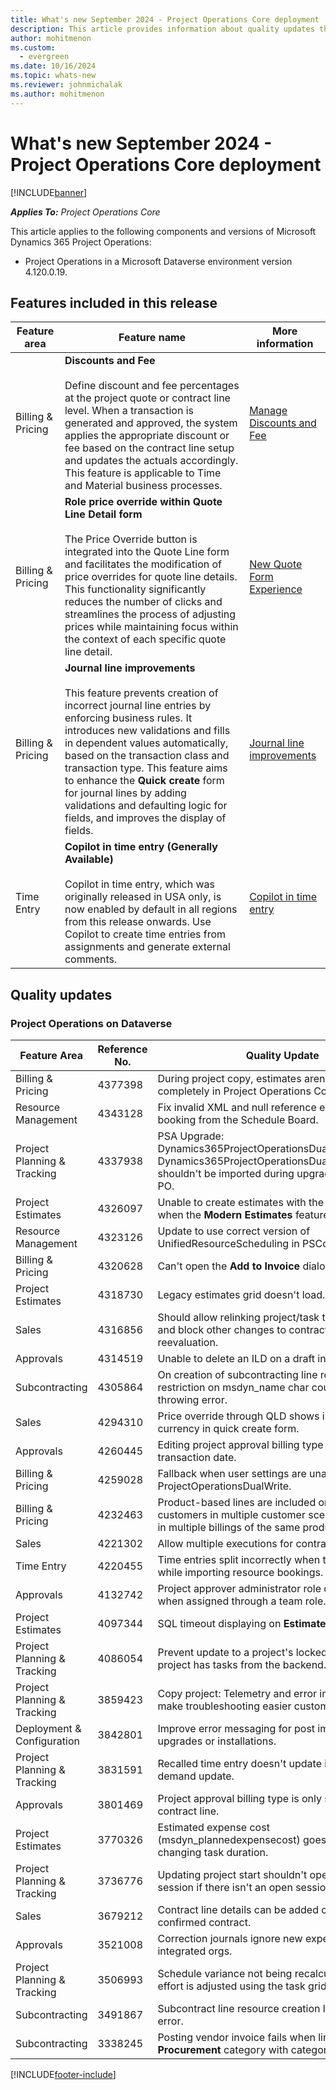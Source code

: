 ```yaml
---
title: What's new September 2024 - Project Operations Core deployment
description: This article provides information about quality updates that are available in the Sept 2024 release of Microsoft Dynamics 365 Project Operations Core deployment.
author: mohitmenon
ms.custom:
  - evergreen
ms.date: 10/16/2024
ms.topic: whats-new
ms.reviewer: johnmichalak
ms.author: mohitmenon
---
```


# What's new September 2024 - Project Operations Core deployment

[!INCLUDE[banner](../../includes/banner.md)]

_**Applies To:** Project Operations Core_

This article applies to the following components and versions of Microsoft Dynamics 365 Project Operations:

- Project Operations in a Microsoft Dataverse environment version 4.120.0.19.

## Features included in this release

| **Feature area** | **Feature name** | **More information** |
| --- | --- | --- |
| Billing & Pricing |**Discounts and Fee** <br><br> Define discount and fee percentages at the project quote or contract line level. When a transaction is generated and approved, the system applies the appropriate discount or fee based on the contract line setup and updates the actuals accordingly. This feature is applicable to Time and Material business processes.| [Manage Discounts and Fee](../../pricing-costing/manage-discount-fee-calculations.md)|
| Billing & Pricing |**Role price override within Quote Line Detail form** <br><br> The Price Override button is integrated into the Quote Line form and facilitates the modification of price overrides for quote line details. This functionality significantly reduces the number of clicks and streamlines the process of adjusting prices while maintaining focus within the context of each specific quote line detail.| [New Quote Form Experience](../../sales/quotes-new-form.md)|
| Billing & Pricing |**Journal line improvements** <br><br> This feature prevents creation of incorrect journal line entries by enforcing business rules. It introduces new validations and fills in dependent values automatically, based on the transaction class and transaction type. This feature aims to enhance the **Quick create** form for journal lines by adding validations and defaulting logic for fields, and improves the display of fields.| [Journal line improvements](../../actuals/journal-line-improvements.md)|
| Time Entry |**Copilot in time entry (Generally Available)** <br><br> Copilot in time entry, which was originally released in USA only, is now enabled by default in all regions from this release onwards. Use Copilot to create time entries from assignments and generate external comments.|[Copilot in time entry](../../time/copilot-in-time-entry.md) |


## Quality updates

### Project Operations on Dataverse

| **Feature Area** | **Reference No.** | **Quality Update** |
| --- | --- | --- |
|Billing & Pricing|	4377398|	During project copy, estimates aren't getting copied completely in Project Operations Core org.|
|Resource Management|	4343128|	Fix invalid XML and null reference errors when booking from the Schedule Board.|
|Project Planning & Tracking|	4337938|	PSA Upgrade: Dynamics365ProjectOperationsDualWrite and Dynamics365ProjectOperationsDualWriteEntityMaps shouldn't be imported during upgrade from PSA to PO.|
|Project Estimates|	4326097|	Unable to create estimates with the future dates when the **Modern Estimates** feature is enabled.|
|Resource Management|	4323126|	Update to use correct version of UnifiedResourceScheduling in PSCore.|
|Billing & Pricing|	4320628|	Can't open the **Add to Invoice** dialog.|
|Project Estimates|	4318730|	Legacy estimates grid doesn't load.|
|Sales|	4316856|	Should allow relinking project/task to contract line and block other changes to contract line during reevaluation.|
|Approvals|	4314519|	Unable to delete an ILD on a draft invoice.|
|Subcontracting|	4305864|	On creation of subcontracting line resource, restriction on msdyn_name char count>100 throwing error.|
|Sales|	4294310|	Price override through QLD shows incorrect currency in quick create form.|
|Approvals|	4260445|	Editing project approval billing type alters journal line transaction date.|
|Billing & Pricing|	4259028|	Fallback when user settings are unavailable in ProjectOperationsDualWrite.|
|Billing & Pricing|	4232463|	Product-based lines are included on invoices for all customers in multiple customer scenarios, resulting in multiple billings of the same product.|
|Sales|	4221302|	Allow multiple executions for contract confirmation.|
|Time Entry|	4220455|	Time entries split incorrectly when the days overlap while importing resource bookings.|
|Approvals|	4132742|	Project approver administrator role doesn't work when assigned through a team role.|
|Project Estimates|	4097344|	SQL timeout displaying on **Estimates** tab.|
|Project Planning & Tracking|	4086054|	Prevent update to a project's locked fields if the project has tasks from the backend.|
|Project Planning & Tracking|	3859423|	Copy project: Telemetry and error improvements to make troubleshooting easier customers.|
|Deployment & Configuration|	3842801|	Improve error messaging for post import during upgrades or installations.|
|Project Planning & Tracking|	3831591|	Recalled time entry doesn't update in WBS with on-demand update.|
|Approvals|	3801469|	Project approval billing type is only set with linked contract line.|
|Project Estimates|	3770326|	Estimated expense cost (msdyn_plannedexpensecost) goes negative when changing task duration.|
|Project Planning & Tracking|	3736776|	Updating project start shouldn't open project session if there isn't an open session.|
|Sales|	3679212|	Contract line details can be added or updated on a confirmed contract.|
|Approvals|	3521008|	Correction journals ignore new expense category on integrated orgs.|
|Project Planning & Tracking|	3506993|	Schedule variance not being recalculated after task effort is adjusted using the task grid.|
|Subcontracting|	3491867|	Subcontract line resource creation leads to script error.|
|Subcontracting|	3338245|	Posting vendor invoice fails when lines include the **Procurement** category with category type **Item**. |

[!INCLUDE[footer-include](../../includes/footer-banner.md)]

